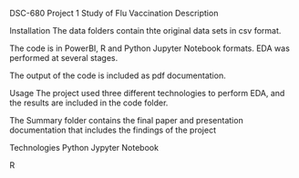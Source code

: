 DSC-680 Project 1 Study of Flu Vaccination
Description


Installation
The data folders contain thte original data sets in csv format.

The code is in PowerBI, R and Python Jupyter Notebook formats. EDA was performed at several stages.

The output of the code is included as pdf documentation.

Usage
The project used three different technologies to perform EDA, and the results are included in the code folder.

The Summary folder contains the final paper and presentation documentation that includes the findings of the project

Technologies
Python Jypyter Notebook

R


